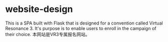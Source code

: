 # website-design

This is a SPA built with Flask that is designed for a convention called Virtual Resonance 3. 
It's purpose is to enable users to enroll in the campaign of their choice.
本网站是VR3专属报名网站。
